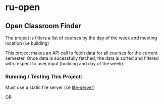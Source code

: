 # ru-open

## Open Classroom Finder

The project is filters a list of courses by the day of the week and meeting location (i.e building)

This project makes an API call to fetch data for all courses for the current semester. Once data is sucessfully fetched, the data is sorted and filtered with respect to user input (building and day of the week).

### Running / Testing This Project:

Must use a static file server (i.e [lite-server](https://www.npmjs.com/package/lite-server))

OR
